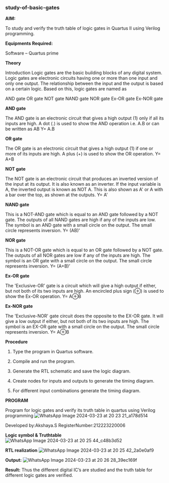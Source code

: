 ### study-of-basic-gates

**AIM:** 

To study and verify the truth table of logic gates in Quartus II using Verilog programming.

**Equipments Required:**

Software – Quartus prime 

**Theory**

Introduction Logic gates are the basic building blocks of any digital system. Logic gates are electronic circuits having one or more than one input and only one output. The relationship between the input and the output is based on a certain logic. Based on this, logic gates are named as

AND gate OR gate NOT gate NAND gate NOR gate Ex-OR gate Ex-NOR gate

**AND gate**

The AND gate is an electronic circuit that gives a high output (1) only if all its inputs are high. A dot (.) is used to show the AND operation i.e. A.B or can be written as AB
Y= A.B

**OR gate** 

The OR gate is an electronic circuit that gives a high output (1) if one or more of its inputs are high. A plus (+) is used to show the OR operation.
Y= A+B

**NOT gate**

The NOT gate is an electronic circuit that produces an inverted version of the input at its output. It is also known as an inverter. If the input variable is A, the inverted output is known as NOT A. This is also shown as A' or A with a bar over the top, as shown at the outputs.
Y= A'

**NAND gate**

This is a NOT-AND gate which is equal to an AND gate followed by a NOT gate. The outputs of all NAND gates are high if any of the inputs are low. The symbol is an AND gate with a small circle on the output. The small circle represents inversion.
Y= (AB)’

**NOR gate**

This is a NOT-OR gate which is equal to an OR gate followed by a NOT gate. The outputs of all NOR gates are low if any of the inputs are high. The symbol is an OR gate with a small circle on the output. The small circle represents inversion.
Y= (A+B)’

**Ex-OR gate**

The 'Exclusive-OR' gate is a circuit which will give a high output if either, but not both of its two inputs are high. An encircled plus sign (⊕) is used to show the Ex-OR operation.
Y= A⊕B

**Ex-NOR gate**

The 'Exclusive-NOR' gate circuit does the opposite to the EX-OR gate. It will give a low output if either, but not both of its two inputs are high. The symbol is an EX-OR gate with a small circle on the output. The small circle represents inversion.
Y= A⊕B

**Procedure** 

1.	Type the program in Quartus software.

2.	Compile and run the program.

3.	Generate the RTL schematic and save the logic diagram.

4.	Create nodes for inputs and outputs to generate the timing diagram.

5.	For different input combinations generate the timing diagram.


**PROGRAM**

Program for logic gates and verify its truth table in quartus using Verilog programming
![WhatsApp Image 2024-03-23 at 20 23 21_a178d514](https://github.com/Akshayasakthivels/study-of-basic-gates/assets/144870561/4b71e18a-5610-4f32-9869-37940dbaf18c)

 Developed by:Akshaya.S
 RegisterNumber:212223220006
 
**Logic symbol & Truthtable**
![WhatsApp Image 2024-03-23 at 20 25 44_c48b3d52](https://github.com/Akshayasakthivels/study-of-basic-gates/assets/144870561/44a8e6f6-eb0c-488d-9ff9-393aef1d0e7f)

**RTL realization**
![WhatsApp Image 2024-03-23 at 20 25 42_2a0e0af9](https://github.com/Akshayasakthivels/study-of-basic-gates/assets/144870561/55a35a24-fff3-4c63-a07f-087f0961e2b7)


**Output:** 
![WhatsApp Image 2024-03-23 at 20 26 28_39ec169f](https://github.com/Akshayasakthivels/study-of-basic-gates/assets/144870561/f7d8c54a-0df2-4378-ada2-485c98c9cad8)


**Result:**
Thus the different digital IC’s are studied and the truth table for different logic gates are verified.

